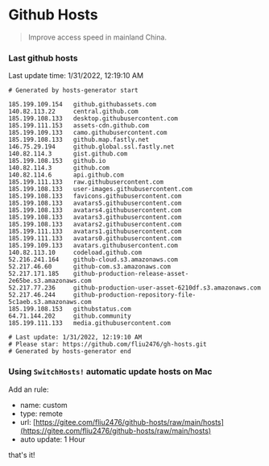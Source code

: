 # Github Hosts

> Improve access speed in mainland China.

### Last github hosts

Last update time: 1/31/2022, 12:19:10 AM

```base
# Generated by hosts-generator start 

185.199.109.154   github.githubassets.com
140.82.113.22     central.github.com
185.199.108.133   desktop.githubusercontent.com
185.199.111.153   assets-cdn.github.com
185.199.109.133   camo.githubusercontent.com
185.199.108.133   github.map.fastly.net
146.75.29.194     github.global.ssl.fastly.net
140.82.114.3      gist.github.com
185.199.108.153   github.io
140.82.114.3      github.com
140.82.114.6      api.github.com
185.199.111.133   raw.githubusercontent.com
185.199.108.133   user-images.githubusercontent.com
185.199.108.133   favicons.githubusercontent.com
185.199.108.133   avatars5.githubusercontent.com
185.199.108.133   avatars4.githubusercontent.com
185.199.108.133   avatars3.githubusercontent.com
185.199.108.133   avatars2.githubusercontent.com
185.199.111.133   avatars1.githubusercontent.com
185.199.111.133   avatars0.githubusercontent.com
185.199.109.133   avatars.githubusercontent.com
140.82.113.10     codeload.github.com
52.216.241.164    github-cloud.s3.amazonaws.com
52.217.46.60      github-com.s3.amazonaws.com
52.217.171.185    github-production-release-asset-2e65be.s3.amazonaws.com
52.217.77.236     github-production-user-asset-6210df.s3.amazonaws.com
52.217.46.244     github-production-repository-file-5c1aeb.s3.amazonaws.com
185.199.108.153   githubstatus.com
64.71.144.202     github.community
185.199.111.133   media.githubusercontent.com

# Last update: 1/31/2022, 12:19:10 AM
# Please star: https://github.com/fliu2476/gh-hosts.git
# Generated by hosts-generator end
```

### Using `SwitchHosts!` automatic update hosts on Mac
Add an rule:
- name: custom
- type: remote
- url: [https://gitee.com/fliu2476/github-hosts/raw/main/hosts](https://gitee.com/fliu2476/github-hosts/raw/main/hosts)
- auto update: 1 Hour

that's it!

